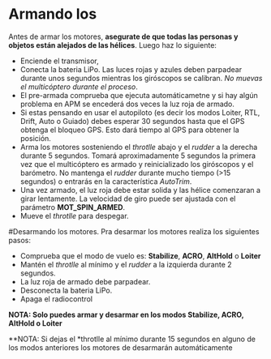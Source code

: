 # Armando los 
Antes de armar los motores, **asegurate de que todas las personas y objetos están alejados de las hélices**. Luego haz lo siguiente:
- Enciende el transmisor, 
- Conecta la bateria LiPo. Las luces rojas y azules deben parpadear durante unos segundos mientras los giróscopos se calibran. *No muevas el multicóptero durante el proceso*.
- El pre-armada comprueba que ejecuta automáticametne y si hay algún problema en APM se encederá dos veces la luz roja de armado.
- Si estas pensando en usar el autopiloto (es decir los modos Loiter, RTL, Drift, Auto o Guiado) debes esperar 30 segundos hasta que el GPS obtenga el bloqueo GPS. Esto dará tiempo al GPS para obtener la posición.
- Arma los motores sosteniendo el *throtlle* abajo y el *rudder* a la derecha durante 5 segundos. Tomará aproximadamente 5 segundos la primera vez que el multicóptero es armado y reinicializado los giróscopos y el barómetro. No mantenga el *rudder* durante mucho tiempo (>15 segundos) o entrarás en la característica *AutoTrim*.
- Una vez armado, el luz roja debe estar solida y las hélice comenzaran a girar lentamente. La velocidad de giro puede ser ajustada con el parámetro **MOT_SPIN_ARMED**.
- Mueve el *throtlle* para despegar.

#Desarmando los motores.
Pra desarmar los motores realiza los siguientes pasos:
- Comprueba que el modo de vuelo es: **Stabilize**, **ACRO**, **AltHold** o **Loiter**
- Mantén el *throtlle* al mínimo y el *rudder* a la izquierda durante 2 segundos.
- La luz roja de armado debe parpadear.
- Desconecta la bateria LiPo.
- Apaga el radiocontrol

**NOTA: Solo puedes armar y desarmar en los modos Stabilize, ACRO, AltHold o Loiter** 

**NOTA: Si dejas el *throtlle al mínimo durante 15 segundos en alguno de los modos anteriores los motores de desarmarán automáticamente